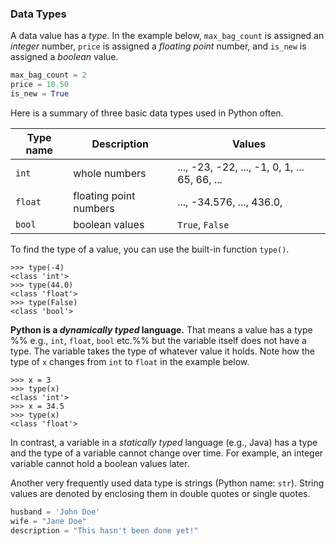 ### Data Types

A data value has a _type_. In the example below, `max_bag_count` is assigned an _integer_ number, `price` is assigned a _floating point_ number, and `is_new` is assigned a _boolean_ value.
```python
max_bag_count = 2
price = 10.50
is_new = True
```

Here is a summary of three basic data types used in Python often.

Type name | Description | Values 
--------- | ----------- | ------
`int` | whole numbers | ..., -23, -22, ..., -1, 0, 1, ... 65, 66, ...
`float` | floating point numbers | ..., -34.576, ..., 436.0, 
`bool` | boolean values | `True`, `False`

To find the type of a value, you can use the built-in function `type()`.
```
>>> type(-4)
<class 'int'>
>>> type(44.0)
<class 'float'>
>>> type(False)
<class 'bool'>
```

**Python is a _dynamically typed_ language.** That means a value has a type %%&nbsp;e.g., `int`, `float`, `bool` etc.%%  but the variable itself does not have a type. The variable takes the type of whatever value it holds. Note how the type of `x` changes from `int` to `float` in the example below.
```
>>> x = 3
>>> type(x)
<class 'int'>
>>> x = 34.5
>>> type(x)
<class 'float'>

```

<panel type="seamless" header="%%_Statically typed_ languages%%">

In contrast, a variable in a _statically typed_ language (e.g., Java) has a type and the type of a variable cannot change over time. For example, an integer variable cannot hold a boolean values later.

</panel><p/>

Another very frequently used data type is strings (Python name: `str`). String values are denoted by enclosing them in double quotes or single quotes.

```python
husband = 'John Doe'
wife = "Jane Doe"
description = "This hasn't been done yet!"
```